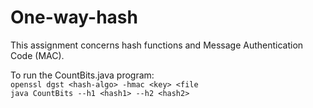 # One-way-hash
This assignment concerns hash functions and Message Authentication Code (MAC).

To run the CountBits.java program:  
```openssl dgst <hash-algo> -hmac <key> <file```  
```java CountBits --h1 <hash1> --h2 <hash2>```
